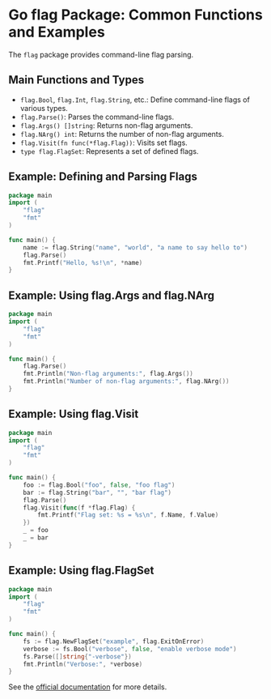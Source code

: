 # Go flag Package: Common Functions and Examples

The `flag` package provides command-line flag parsing.

## Main Functions and Types
- `flag.Bool`, `flag.Int`, `flag.String`, etc.: Define command-line flags of various types.
- `flag.Parse()`: Parses the command-line flags.
- `flag.Args() []string`: Returns non-flag arguments.
- `flag.NArg() int`: Returns the number of non-flag arguments.
- `flag.Visit(fn func(*flag.Flag))`: Visits set flags.
- `type flag.FlagSet`: Represents a set of defined flags.

## Example: Defining and Parsing Flags
```go
package main
import (
    "flag"
    "fmt"
)

func main() {
    name := flag.String("name", "world", "a name to say hello to")
    flag.Parse()
    fmt.Printf("Hello, %s!\n", *name)
}
```

## Example: Using flag.Args and flag.NArg
```go
package main
import (
    "flag"
    "fmt"
)

func main() {
    flag.Parse()
    fmt.Println("Non-flag arguments:", flag.Args())
    fmt.Println("Number of non-flag arguments:", flag.NArg())
}
```

## Example: Using flag.Visit
```go
package main
import (
    "flag"
    "fmt"
)

func main() {
    foo := flag.Bool("foo", false, "foo flag")
    bar := flag.String("bar", "", "bar flag")
    flag.Parse()
    flag.Visit(func(f *flag.Flag) {
        fmt.Printf("Flag set: %s = %s\n", f.Name, f.Value)
    })
    _ = foo
    _ = bar
}
```

## Example: Using flag.FlagSet
```go
package main
import (
    "flag"
    "fmt"
)

func main() {
    fs := flag.NewFlagSet("example", flag.ExitOnError)
    verbose := fs.Bool("verbose", false, "enable verbose mode")
    fs.Parse([]string{"-verbose"})
    fmt.Println("Verbose:", *verbose)
}
```

See the [official documentation](https://pkg.go.dev/flag) for more details.
